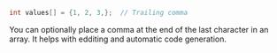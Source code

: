 ```c++
int values[] = {1, 2, 3,};  // Trailing comma
```
You can optionally place a comma at the end of the last character in an array. It helps with edditing and automatic code generation.